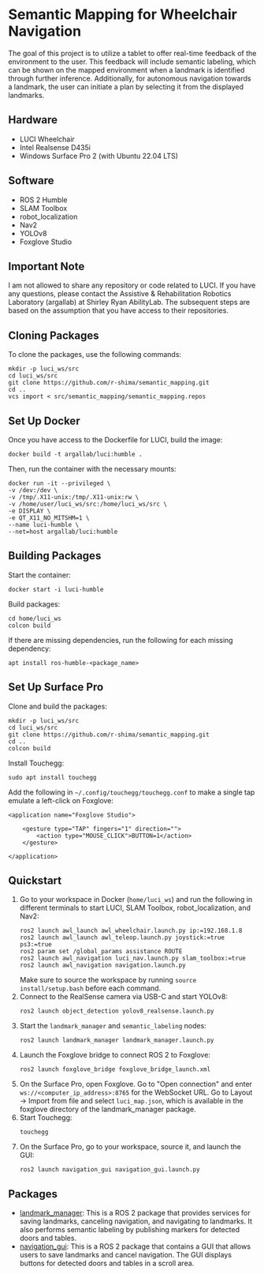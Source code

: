 # Semantic Mapping for Wheelchair Navigation
The goal of this project is to utilize a tablet to offer real-time feedback of the environment to the user. This feedback will include semantic labeling, which can be shown on the mapped environment when a landmark is identified through further inference. Additionally, for autonomous navigation towards a landmark, the user can initiate a plan by selecting it from the displayed landmarks.
## Hardware
* LUCI Wheelchair
* Intel Realsense D435i
* Windows Surface Pro 2 (with Ubuntu 22.04 LTS)
## Software
* ROS 2 Humble
* SLAM Toolbox
* robot_localization
* Nav2
* YOLOv8
* Foxglove Studio
## Important Note
I am not allowed to share any repository or code related to LUCI. If you have any questions, please contact the Assistive & Rehabilitation Robotics Laboratory (argallab) at Shirley Ryan AbilityLab. The subsequent steps are based on the assumption that you have access to their repositories.
## Cloning Packages
To clone the packages, use the following commands:
```
mkdir -p luci_ws/src
cd luci_ws/src
git clone https://github.com/r-shima/semantic_mapping.git
cd ..
vcs import < src/semantic_mapping/semantic_mapping.repos
```
## Set Up Docker
Once you have access to the Dockerfile for LUCI, build the image:
```
docker build -t argallab/luci:humble .
```
Then, run the container with the necessary mounts:
```
docker run -it --privileged \
-v /dev:/dev \
-v /tmp/.X11-unix:/tmp/.X11-unix:rw \
-v /home/user/luci_ws/src:/home/luci_ws/src \
-e DISPLAY \
-e QT_X11_NO_MITSHM=1 \
--name luci-humble \
--net=host argallab/luci:humble
```
## Building Packages
Start the container:
```
docker start -i luci-humble
```
Build packages:
```
cd home/luci_ws
colcon build
```
If there are missing dependencies, run the following for each missing dependency:
```
apt install ros-humble-<package_name>
```
## Set Up Surface Pro
Clone and build the packages:
```
mkdir -p luci_ws/src
cd luci_ws/src
git clone https://github.com/r-shima/semantic_mapping.git
cd ..
colcon build
```
Install Touchegg:
```
sudo apt install touchegg
```
Add the following in `~/.config/touchegg/touchegg.conf` to make a single tap emulate a left-click on Foxglove:
```
<application name="Foxglove Studio">

    <gesture type="TAP" fingers="1" direction="">
        <action type="MOUSE_CLICK">BUTTON=1</action>
    </gesture>
    
</application>
```
## Quickstart
1. Go to your workspace in Docker (`home/luci_ws`) and run the following in different terminals to start LUCI, SLAM Toolbox, robot_localization, and Nav2:
   ```
   ros2 launch awl_launch awl_wheelchair.launch.py ip:=192.168.1.8
   ros2 launch awl_launch awl_teleop.launch.py joystick:=true ps3:=true
   ros2 param set /global_params assistance ROUTE
   ros2 launch awl_navigation luci_nav.launch.py slam_toolbox:=true
   ros2 launch awl_navigation navigation.launch.py
   ```
   Make sure to source the workspace by running `source install/setup.bash` before each command.
2. Connect to the RealSense camera via USB-C and start YOLOv8:
   ```
   ros2 launch object_detection yolov8_realsense.launch.py
   ```
3. Start the `landmark_manager` and `semantic_labeling` nodes:
   ```
   ros2 launch landmark_manager landmark_manager.launch.py
   ```
4. Launch the Foxglove bridge to connect ROS 2 to Foxglove:
   ```
   ros2 launch foxglove_bridge foxglove_bridge_launch.xml
   ```
5. On the Surface Pro, open Foxglove. Go to "Open connection" and enter `ws://<computer_ip_address>:8765` for the WebSocket URL. Go to Layout -> Import from file and select `luci_map.json`, which is available in the foxglove directory of the landmark_manager package.
6. Start Touchegg:
   ```
   touchegg
   ```
7. On the Surface Pro, go to your workspace, source it, and launch the GUI:
   ```
   ros2 launch navigation_gui navigation_gui.launch.py
   ```
## Packages
* [landmark_manager](https://github.com/r-shima/semantic_mapping/tree/main/landmark_manager): This is a ROS 2 package that provides services for saving landmarks, canceling navigation, and navigating to landmarks. It also performs semantic labeling by publishing markers for detected doors and tables.
* [navigation_gui](https://github.com/r-shima/semantic_mapping/tree/main/navigation_gui): This is a ROS 2 package that contains a GUI that allows users to save landmarks and cancel navigation. The GUI displays buttons for detected doors and tables in a scroll area.
